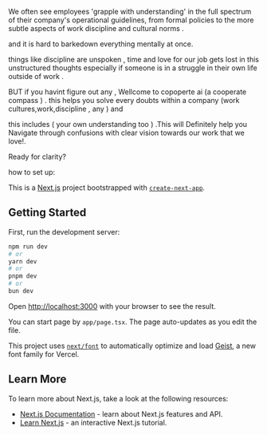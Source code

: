 We often see employees 'grapple with understanding' in the full spectrum of their company's operational guidelines, from formal policies to the more subtle aspects of work discipline and cultural norms . 

and it is hard to barkedown everything mentally at once.

things like discipline are unspoken , time and love for our job gets lost in this unstructured thoughts especially if someone is in a struggle in their own life outside of work .

BUT if you havint figure out any , Wellcome to copoperte ai (a cooperate compass ) . this helps you solve every doubts within a company (work cultures,work,discipline , any ) and

this includes ( your own understanding too ) .This will Definitely help you Navigate through confusions with clear vision towards our work that we love!.

Ready for clarity?

how to set up:


This is a [Next.js](https://nextjs.org) project bootstrapped with [`create-next-app`](https://nextjs.org/docs/app/api-reference/cli/create-next-app).

## Getting Started

First, run the development server:

```bash
npm run dev
# or
yarn dev
# or
pnpm dev
# or
bun dev
```

Open [http://localhost:3000](http://localhost:3000) with your browser to see the result.

You can start  page by `app/page.tsx`. The page auto-updates as you edit the file.

This project uses [`next/font`](https://nextjs.org/docs/app/building-your-application/optimizing/fonts) to automatically optimize and load [Geist](https://vercel.com/font), a new font family for Vercel.

## Learn More

To learn more about Next.js, take a look at the following resources:

- [Next.js Documentation](https://nextjs.org/docs) - learn about Next.js features and API.
- [Learn Next.js](https://nextjs.org/learn) - an interactive Next.js tutorial.





